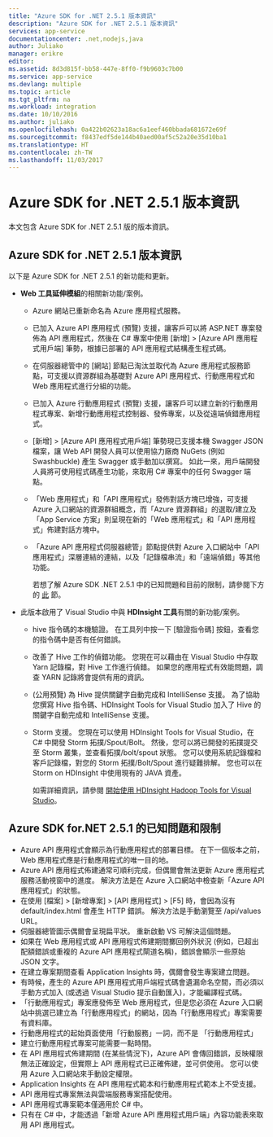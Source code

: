 ```yaml
---
title: "Azure SDK for .NET 2.5.1 版本資訊"
description: "Azure SDK for .NET 2.5.1 版本資訊"
services: app-service
documentationcenter: .net,nodejs,java
author: Juliako
manager: erikre
editor: 
ms.assetid: 8d3d815f-bb58-447e-8ff0-f9b9603c7b00
ms.service: app-service
ms.devlang: multiple
ms.topic: article
ms.tgt_pltfrm: na
ms.workload: integration
ms.date: 10/10/2016
ms.author: juliako
ms.openlocfilehash: 0a422b02623a18ac6a1eef460bbada681672e69f
ms.sourcegitcommit: f8437edf5de144b40aed00af5c52a20e35d10ba1
ms.translationtype: HT
ms.contentlocale: zh-TW
ms.lasthandoff: 11/03/2017
---
```

# <a name="azure-sdk-for-net-251-release-notes"></a>Azure SDK for .NET 2.5.1 版本資訊
本文包含 Azure SDK for .NET 2.5.1 版的版本資訊。 

## <a name="azure-sdk-for-net-251-release-notes"></a>Azure SDK for .NET 2.5.1 版本資訊
以下是 Azure SDK for .NET 2.5.1 的新功能和更新。

* **Web 工具延伸模組**的相關新功能/案例。 
  
  * Azure 網站已重新命名為 Azure 應用程式服務。 
  * 已加入 Azure API 應用程式 (預覽) 支援，讓客戶可以將 ASP.NET 專案發佈為 API 應用程式，然後在 C# 專案中使用 [新增] > [Azure API 應用程式用戶端] 筆勢，根據已部署的 API 應用程式結構產生程式碼。 
  * 在伺服器總管中的 [網站] 節點已淘汰並取代為 Azure 應用程式服務節點，可支援以資源群組為基礎對 Azure API 應用程式、行動應用程式和 Web 應用程式進行分組的功能。
  * 已加入 Azure 行動應用程式 (預覽) 支援，讓客戶可以建立新的行動應用程式專案、新增行動應用程式控制器、發佈專案，以及從遠端偵錯應用程式。
  * [新增] > [Azure API 應用程式用戶端] 筆勢現已支援本機 Swagger JSON 檔案，讓 Web API 開發人員可以使用協力廠商 NuGets (例如 Swashbuckle) 產生 Swagger 或手動加以撰寫。 如此一來，用戶端開發人員將可使用程式碼產生功能，來取用 C# 專案中的任何 Swagger 端點。 
  * 「Web 應用程式」和「API 應用程式」發佈對話方塊已增強，可支援 Azure 入口網站的資源群組概念，而「Azure 資源群組」的選取/建立及「App Service 方案」則呈現在新的「Web 應用程式」和「API 應用程式」佈建對話方塊中。 
  * 「Azure API 應用程式伺服器總管」節點提供對 Azure 入口網站中「API 應用程式」深層連結的連結，以及「記錄檔串流」和「遠端偵錯」等其他功能。
    
    若想了解 Azure SDK .NET 2.5.1 中的已知問題和目前的限制，請參閱下方的 [此](app-service-release-notes.md#known_issues_2_5_1) 節。
* 此版本啟用了 Visual Studio 中與 **HDInsight 工具**有關的新功能/案例。 
  
  * hive 指令碼的本機驗證。 在工具列中按一下 [驗證指令碼] 按鈕，查看您的指令碼中是否有任何錯誤。 
  * 改善了 Hive 工作的偵錯功能。 您現在可以藉由在 Visual Studio 中存取 Yarn 記錄檔，對 Hive 工作進行偵錯。 如果您的應用程式有效能問題，調查 YARN 記錄將會提供有用的資訊。
  * (公用預覽) 為 Hive 提供關鍵字自動完成和 IntelliSense 支援。 為了協助您撰寫 Hive 指令碼、HDInsight Tools for Visual Studio 加入了 Hive 的關鍵字自動完成和 IntelliSense 支援。
  * Storm 支援。 您現在可以使用 HDInsight Tools for Visual Studio，在 C# 中開發 Storm 拓撲/Spout/Bolt。 然後，您可以將已開發的拓撲提交至 Storm 叢集，並查看拓撲/bolt/spout 狀態。 您可以使用系統記錄檔和客戶記錄檔，對您的 Storm 拓撲/Bolt/Spout 進行疑難排解。 您也可以在 Storm on HDInsight 中使用現有的 JAVA 資產。
    
    如需詳細資訊，請參閱 [開始使用 HDInsight Hadoop Tools for Visual Studio](../hdinsight/hadoop/apache-hadoop-visual-studio-tools-get-started.md)。

## <a id="known_issues_2_5_1"></a>Azure SDK for.NET 2.5.1 的已知問題和限制
* Azure API 應用程式會顯示為行動應用程式的部署目標。 在下一個版本之前，Web 應用程式應是行動應用程式的唯一目的地。 
* Azure API 應用程式佈建通常可順利完成，但偶爾會無法更新 Azure 應用程式服務活動視窗中的進度。 解決方法是在 Azure 入口網站中檢查新「Azure API 應用程式」的狀態。 
* 在使用 [檔案] > [新增專案] > [API 應用程式] > [F5] 時，會因為沒有 default/index.html 會產生 HTTP 錯誤。 解決方法是手動瀏覽至 /api/values URL。 
* 伺服器總管圖示偶爾會呈現扁平狀。 重新啟動 VS 可解決這個問題。 
* 如果在 Web 應用程式或 API 應用程式佈建期間擲回例外狀況 (例如，已超出配額錯誤或重複的 Azure API 應用程式閘道名稱)，錯誤會顯示一些原始 JSON 文字。 
* 在建立專案期間查看 Application Insights 時，偶爾會發生專案建立問題。
* 有時候，產生的 Azure API 應用程式用戶端程式碼會遺漏命名空間，而必須以手動方式加入 (或透過 Visual Studio 提示自動匯入)，才能編譯程式碼。 
* 「行動應用程式」專案應發佈至 Web 應用程式，但是您必須在 Azure 入口網站中挑選已建立為「行動應用程式」的網站，因為「行動應用程式」專案需要有資料庫。 
* 行動應用程式的起始頁面使用「行動服務」一詞，而不是 「行動應用程式」 
* 建立行動應用程式專案可能需要一點時間。 
* 在 API 應用程式佈建期間 (在某些情況下)，Azure API 會傳回錯誤，反映權限無法正確設定，但實際上 API 應用程式已正確佈建，並可供使用。 您可以使用 Azure 入口網站來手動設定權限。
* Application Insights 在 API 應用程式範本和行動應用程式範本上不受支援。
* API 應用程式專案無法與雲端服務專案搭配使用。
* API 應用程式專案範本僅適用於 C# 中。
* 只有在 C# 中，才能透過「新增 Azure API 應用程式用戶端」內容功能表來取用 API 應用程式。

